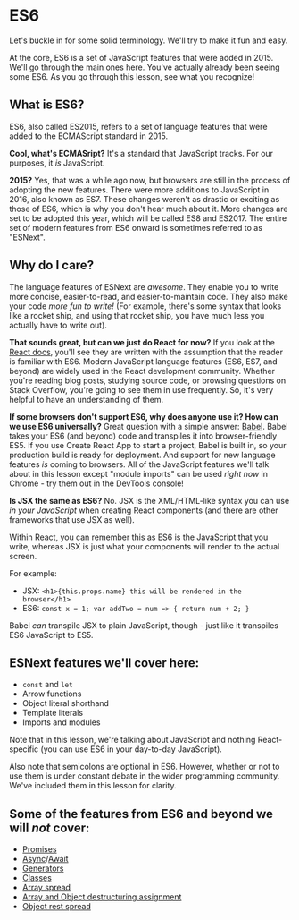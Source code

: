 # ES6

Let's buckle in for some solid terminology. We'll try to make it fun and easy.

At the core, ES6 is a set of JavaScript features that were added in 2015. We'll go through the main ones here. You've actually already been seeing some ES6. As you go through this lesson, see what you recognize!

## What is ES6?

ES6, also called ES2015, refers to a set of language features that were added to the ECMAScript standard in 2015.

**Cool, what's ECMASript?** It's a standard that JavaScript tracks. For our purposes, it _is_ JavaScript.

**2015?** Yes, that was a while ago now, but browsers are still in the process of adopting the new features. There were more additions to JavaScript in 2016, also known as ES7. These changes weren't as drastic or exciting as those of ES6, which is why you don't hear much about it. More changes are set to be adopted this year, which will be called ES8 and ES2017. The entire set of modern features from ES6 onward is sometimes referred to as "ESNext".

## Why do I care?

The language features of ESNext are _awesome_. They enable you to write more concise, easier-to-read, and easier-to-maintain code. They also make your code *more fun to write!* (For example, there's some syntax that looks like a rocket ship, and using that rocket ship, you have much less you actually have to write out).

**That sounds great, but can we just do React for now?** If you look at the [React docs](https://facebook.github.io/react/docs/installation.html#enabling-es6-and-jsx), you'll see they are written with the assumption that the reader is familiar with ES6. Modern JavaScript language features (ES6, ES7, and beyond) are widely used in the React development community. Whether you're reading blog posts, studying source code, or browsing questions on Stack Overflow, you're going to see them in use frequently. So, it's very helpful to have an understanding of them.

**If some browsers don't support ES6, why does anyone use it? How can we use ES6 universally?** Great question with a simple answer: [Babel](https://babeljs.io/). Babel takes your ES6 (and beyond) code and transpiles it into browser-friendly ES5. If you use Create React App to start a project, Babel is built in, so your production build is ready for deployment. And support for new language features _is_ coming to browsers. All of the JavaScript features we'll talk about in this lesson except "module imports" can be used _right now_ in Chrome - try them out in the DevTools console!

**Is JSX the same as ES6?** No. JSX is the XML/HTML-like syntax you can use _in your JavaScript_ when creating React components (and there are other frameworks that use JSX as well).

Within React, you can remember this as ES6 is the JavaScript that you write, whereas JSX is just what your components will render to the actual screen.

For example:

- JSX: `<h1>{this.props.name} this will be rendered in the browser</h1>`
- ES6: `const x = 1; var addTwo = num => { return num + 2; }`

Babel _can_ transpile JSX to plain JavaScript, though - just like it transpiles ES6 JavaScript to ES5.

## ESNext features we'll cover here:

  - `const` and `let`
  - Arrow functions
  - Object literal shorthand
  - Template literals
  - Imports and modules

Note that in this lesson, we're talking about JavaScript and nothing React-specific (you can use ES6 in your day-to-day JavaScript).

Also note that semicolons are optional in ES6. However, whether or not to use them is under constant debate in the wider programming community. We've included them in this lesson for clarity.

## Some of the features from ES6 and beyond we will _not_ cover:

  - [Promises](https://developer.mozilla.org/en-US/docs/Web/JavaScript/Reference/Global_Objects/Promise)
  - [Async](https://developer.mozilla.org/en-US/docs/Web/JavaScript/Reference/Statements/async_function)/[Await](https://developer.mozilla.org/en-US/docs/Web/JavaScript/Reference/Operators/await)
  - [Generators](https://developer.mozilla.org/en-US/docs/Web/JavaScript/Guide/Iterators_and_Generators)
  - [Classes](https://developer.mozilla.org/en-US/docs/Web/JavaScript/Reference/Classes)
  - [Array spread](https://developer.mozilla.org/en-US/docs/Web/JavaScript/Reference/Operators/Spread_operator)
  - [Array and Object destructuring assignment](https://developer.mozilla.org/en-US/docs/Web/JavaScript/Reference/Operators/Destructuring_assignment)
  - [Object rest spread](https://babeljs.io/docs/plugins/transform-object-rest-spread/)
